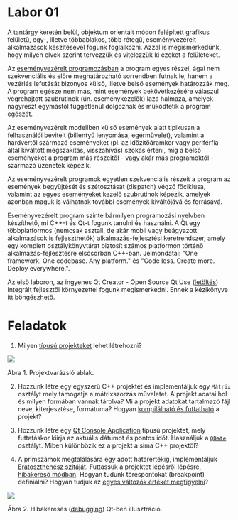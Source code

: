 # Labor 01

A tantárgy keretén belül, objektum orientált módon felépített grafikus felületű, egy-, illetve többablakos, több rétegű, eseményvezérelt alkalmazások készítésével fogunk foglalkozni. Azzal is megismerkedünk, hogy milyen elvek szerint tervezzük és vitelezzük ki ezeket a felületeket. 

Az [eseményvezérelt programozásban](https://wiki.prog.hu/wiki/Eseményvezérelt_programozás)  a program egyes részei, ágai nem szekvenciális és előre meghatározható sorrendben futnak le, hanem a vezérlés lefutását bizonyos külső, illetve belső események határozzák meg. A program egésze nem más, mint események bekövetkezésére válaszul végrehajtott szubrutinok (ún. eseménykezelők) laza halmaza, amelyek nagyrészt egymástól függetlenül dolgoznak és működtetik a program egészét. 

Az eseményvezérelt modellben külső események alatt tipikusan a felhasználói bevitelt (billentyű lenyomása, egérművelet), valamint a hardvertől származó eseményeket (pl. az időzítőáramkor vagy periférfia által kiváltott megszakítás, visszahívás) szokás érteni, míg a belső eseményeket a program más részeitől - vagy akár más programoktól - származó üzenetek képezik. 

Az eseményvezérelt programok egyetlen szekvenciális részeit a program az események begyűjtését és szétosztását (dispatch) végző főciklusa, valamint az egyes eseményeket kezelő szubrutinok képezik, amelyek azonban maguk is válhatnak további események kiváltójává és forrásává.

Eseményvezérelt program szinte bármilyen programozási nyelvben készíthető, mi C++-t és Qt-t fogunk tanulni és használni. A Qt egy többplatformos (nemcsak asztali, de akár mobil vagy beágyazott alkalmazások is fejleszthetők) alkalmazás-fejlesztési keretrendszer, amely egy komplett osztálykönyvtárat biztosít számos platformon történő alkalmazás-fejlesztésre elsősorban C++-ban. Jelmondatai: "One framework. One codebase. Any platform." és "Code less. Create more. Deploy everywhere.".

Az első laboron, az ingyenes Qt Creator - Open Source Qt Use ([letöltés](https://www.qt.io/download-open-source)) Integrált fejlesztői környezettel fogunk megismerkedni. Ennek a kézikönyve [itt](https://doc.qt.io/qtcreator/index.html) böngészhető.


# Feladatok

1. Milyen [típusú projekteket](https://doc.qt.io/qtcreator/creator-project-creating.html) lehet létrehozni?

![](https://doc.qt.io/qtcreator/images/qtcreator-new-qt-quick-project-wizard.png)

Ábra 1. Projektvarázsló ablak.

2.	Hozzunk létre egy egyszerű C++ projektet és implementáljuk egy `Mátrix` osztályt mely támogatja a mátrixszorzás műveletet. A projekt adatai hol és milyen formában vannak tárolva? Mi a projekt adatokat tartalmazó fájl neve, kiterjesztése, formátuma? Hogyan [kompilálható és futtatható]((https://doc.qt.io/qtcreator/creator-building-targets.html)) a projekt? 

3.	Hozzunk létre egy [Qt Console Application](http://www.science.smith.edu/dftwiki/index.php/Qt5/Qt-Creator_%22Hello_World%22_Console_Application) típusú projektet, mely futtatáskor kiírja az aktuális dátumot és pontos időt. Használjuk a [`QDate`](https://doc.qt.io/qt-5/qdatetime.html) osztályt. Miben különbözik ez a projekt a sima C++ projektől?

4.	A prímszámok megtalálására egy adott határértékig, implementáljuk [Eratoszthenész szitáját](https://hu.wikipedia.org/wiki/Eratoszthenész_szitája). Futtassuk a projektet lépésről lépésre, [hibakereső módban](https://doc.qt.io/qtcreator/creator-debugging.html). Hogyan tudunk tőréspontokat (breakpoint) definiálni?  Hogyan tudjuk az [egyes változók értékét megfigyelni](https://doc.qt.io/qtcreator/creator-debug-mode.html)?

![](https://doc.qt.io/qtcreator/images/qtcreator-debugger-views.png)

Ábra 2. Hibakeresés ([debugging](https://en.wikipedia.org/wiki/Debugging)) Qt-ben illusztráció.

